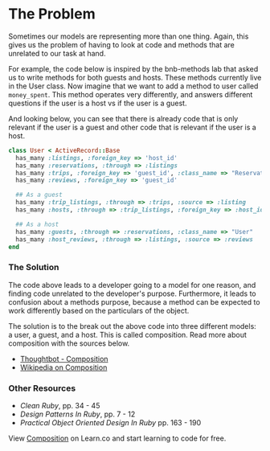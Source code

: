 # The Problem

Sometimes our models are representing more than one thing.  Again, this gives us the problem of having to look at code and methods that are unrelated to our task at hand.

For example, the code below is inspired by the bnb-methods lab that asked us to write methods for both guests and hosts.  These methods currently live in the User class.  Now imagine that we want to add a method to user called `money_spent`.  This method operates very differently, and answers different questions if the user is a host vs if the user is a guest.  

And looking below, you can see that there is already code that is only relevant if the user is a guest and other code that is relevant if the user is a host.  

```ruby
class User < ActiveRecord::Base
  has_many :listings, :foreign_key => 'host_id'
  has_many :reservations, :through => :listings
  has_many :trips, :foreign_key => 'guest_id', :class_name => "Reservation"
  has_many :reviews, :foreign_key => 'guest_id'

  ## As a guest
  has_many :trip_listings, :through => :trips, :source => :listing
  has_many :hosts, :through => :trip_listings, :foreign_key => :host_id

  ## As a host
  has_many :guests, :through => :reservations, :class_name => "User"
  has_many :host_reviews, :through => :listings, :source => :reviews
end
```

### The Solution
The code above leads to a developer going to a model for one reason, and finding code unrelated to the developer's purpose.  Furthermore, it leads to confusion about a methods purpose, because a method can be expected to work differently based on the particulars of the object.  

The solution is to the break out the above code into three different models: a user, a guest, and a host.  This is called composition.  Read more about composition with the sources below.


* [Thoughtbot - Composition](https://robots.thoughtbot.com/reusable-oo-composition)
* [Wikipedia on Composition](https://en.wikipedia.org/wiki/Composition_over_inheritance)

### Other Resources
* *Clean Ruby*, pp. 34 - 45
* *Design Patterns In Ruby*, pp. 7 - 12
* *Practical Object Oriented Design In Ruby* pp. 163 - 190
<p class='util--hide'>View <a href='https://learn.co/lessons/composition'>Composition</a> on Learn.co and start learning to code for free.</p>
